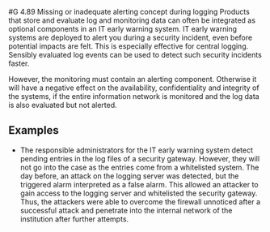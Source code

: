 #G 4.89 Missing or inadequate alerting concept during logging
Products that store and evaluate log and monitoring data can often be integrated as optional components in an IT early warning system. IT early warning systems are deployed to alert you during a security incident, even before potential impacts are felt. This is especially effective for central logging. Sensibly evaluated log events can be used to detect such security incidents faster.

However, the monitoring must contain an alerting component. Otherwise it will have a negative effect on the availability, confidentiality and integrity of the systems, if the entire information network is monitored and the log data is also evaluated but not alerted.



## Examples 
* The responsible administrators for the IT early warning system detect pending entries in the log files of a security gateway. However, they will not go into the case as the entries come from a whitelisted system. The day before, an attack on the logging server was detected, but the triggered alarm interpreted as a false alarm. This allowed an attacker to gain access to the logging server and whitelisted the security gateway. Thus, the attackers were able to overcome the firewall unnoticed after a successful attack and penetrate into the internal network of the institution after further attempts.




